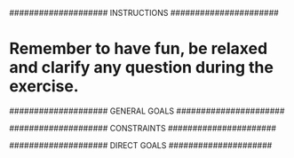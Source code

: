 #################### INSTRUCTIONS ######################
# Remember to have fun, be relaxed and clarify any question during the exercise.

#################### GENERAL GOALS ######################


#################### CONSTRAINTS ######################


#################### DIRECT GOALS #####################
